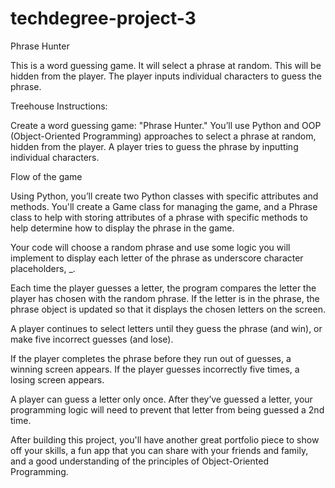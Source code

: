 # techdegree-project-3
 Phrase Hunter

This is a word guessing game. It will select a phrase at random. This will be hidden from the
player. The player inputs individual characters to guess the phrase.


Treehouse Instructions:

Create a word guessing game: "Phrase Hunter." You’ll use Python and OOP (Object-Oriented Programming)
approaches to select a phrase at random, hidden from the player. A player tries to guess the phrase
by inputting individual characters.

Flow of the game

Using Python, you’ll create two Python classes with specific attributes and methods.
You'll create a Game class for managing the game, and a Phrase class to help with
storing attributes of a phrase with specific methods to help determine how to display
the phrase in the game.

Your code will choose a random phrase and use some logic you will implement to display
each letter of the phrase as underscore character placeholders, _.

Each time the player guesses a letter, the program compares the letter the player has
chosen with the random phrase. If the letter is in the phrase, the phrase object is
updated so that it displays the chosen letters on the screen.

A player continues to select letters until they guess the phrase (and win), or make five
incorrect guesses (and lose).

If the player completes the phrase before they run out of guesses, a winning screen appears.
If the player guesses incorrectly five times, a losing screen appears.

A player can guess a letter only once. After they’ve guessed a letter, your programming logic
will need to prevent that letter from being guessed a 2nd time.

After building this project, you'll have another great portfolio piece to show off your skills,
a fun app that you can share with your friends and family, and a good understanding of the
principles of Object-Oriented Programming.